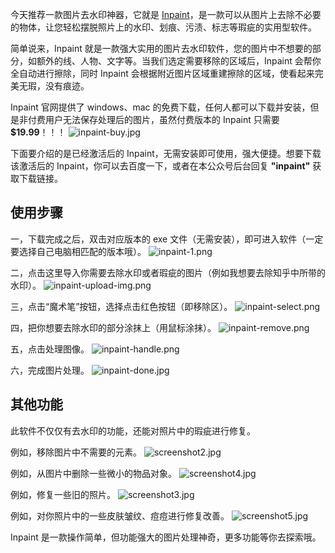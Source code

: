今天推荐一款图片去水印神器，它就是 [Inpaint](https://theinpaint.com/)，是一款可以从图片上去除不必要的物体，让您轻松摆脱照片上的水印、划痕、污渍、标志等瑕疵的实用型软件。

简单说来，Inpaint 就是一款强大实用的图片去水印软件，您的图片中不想要的部分，如额外的线、人物、文字等。当我们选定需要移除的区域后，Inpaint 会帮你全自动进行擦除，同时 Inpaint 会根据附近图片区域重建擦除的区域，使看起来完美无瑕，没有痕迹。

Inpaint 官网提供了 windows、mac 的免费下载，任何人都可以下载并安装，但是非付费用户无法保存处理后的图片，虽然付费版本的 Inpaint 只需要 **$19.99**！！！
![inpaint-buy.jpg](https://cdn.nlark.com/yuque/0/2020/jpeg/126032/1592371997619-d27a5e08-6c32-413b-92e1-809819f2018e.jpeg#align=left&display=inline&height=638&originHeight=638&originWidth=966&size=110366&status=done&style=none&width=966)

下面要介绍的是已经激活后的 Inpaint，无需安装即可使用，强大便捷。想要下载该激活后的 Inpaint，你可以去百度一下，或者在本公众号后台回复 **"inpaint"** 获取下载链接。

## 使用步骤

一，下载完成之后，双击对应版本的 exe 文件（无需安装），即可进入软件（一定要选择自己电脑相匹配的版本哦）。
![inpaint-1.png](https://cdn.nlark.com/yuque/0/2020/png/126032/1592362737551-7f5ef9d1-703d-4269-b622-1448d4ba9dba.png#align=left&display=inline&height=679&originHeight=679&originWidth=1141&size=407272&status=done&style=none&width=1141)

二，点击这里导入你需要去除水印或者瑕疵的图片（例如我想要去除知乎中所带的水印）。
![inpaint-upload-img.png](https://cdn.nlark.com/yuque/0/2020/png/126032/1592363351279-0ceabcbb-5b7d-4873-8f01-da0ece2f4db7.png#align=left&display=inline&height=638&originHeight=638&originWidth=966&size=187428&status=done&style=none&width=966)

三，点击“魔术笔”按钮，选择点击红色按钮（即移除区）。
![inpaint-select.png](https://cdn.nlark.com/yuque/0/2020/png/126032/1592364031066-e9c450a0-aab5-44ca-a24d-d6e325512d20.png#align=left&display=inline&height=638&originHeight=638&originWidth=966&size=346544&status=done&style=none&width=966)

四，把你想要去除水印的部分涂抹上（用鼠标涂抹）。
![inpaint-remove.png](https://cdn.nlark.com/yuque/0/2020/png/126032/1592364580218-27adc4c7-4c2c-4d3f-a9d9-3910fff082d9.png#align=left&display=inline&height=638&originHeight=638&originWidth=966&size=363641&status=done&style=none&width=966)

五，点击处理图像。
![inpaint-handle.png](https://cdn.nlark.com/yuque/0/2020/png/126032/1592364604919-1cb5874e-480d-467e-901b-aaa762e1a6ee.png#align=left&display=inline&height=638&originHeight=638&originWidth=966&size=341850&status=done&style=none&width=966)

六，完成图片处理。
![inpaint-done.jpg](https://cdn.nlark.com/yuque/0/2020/jpeg/126032/1592364686845-01250367-d274-4521-a594-7a37f422dabe.jpeg#align=left&display=inline&height=638&originHeight=638&originWidth=966&size=127117&status=done&style=none&width=966)

## 其他功能

此软件不仅仅有去水印的功能，还能对照片中的瑕疵进行修复。

例如，移除图片中不需要的元素。
![screenshot2.jpg](https://cdn.nlark.com/yuque/0/2020/jpeg/126032/1592365622794-0ccd4b38-342a-4377-af55-d115572932c3.jpeg#align=left&display=inline&height=800&originHeight=800&originWidth=1280&size=286370&status=done&style=none&width=1280)

例如，从图片中删除一些微小的物品对象。
![screenshot4.jpg](https://cdn.nlark.com/yuque/0/2020/jpeg/126032/1592365774144-31e6a6c1-6d2f-467e-b6e1-ad42fbb5f9c0.jpeg#align=left&display=inline&height=800&originHeight=800&originWidth=1280&size=185662&status=done&style=none&width=1280)

例如，修复一些旧的照片。
![screenshot3.jpg](https://cdn.nlark.com/yuque/0/2020/jpeg/126032/1592365875110-04ae4eb6-ee5a-45c9-b38f-ae4a1eaae7e5.jpeg#align=left&display=inline&height=800&originHeight=800&originWidth=1280&size=171881&status=done&style=none&width=1280)

例如，对你照片中的一些皮肤皱纹、痘痘进行修复改善。
![screenshot5.jpg](https://cdn.nlark.com/yuque/0/2020/jpeg/126032/1592366058003-3f5c0ee8-b9b0-42cf-960e-9be112f2b5e0.jpeg#align=left&display=inline&height=800&originHeight=800&originWidth=1280&size=151911&status=done&style=none&width=1280)

Inpaint 是一款操作简单，但功能强大的图片处理神奇，更多功能等你去探索哦。
